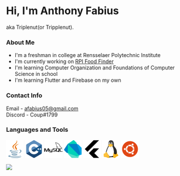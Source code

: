 # Hi, I'm Anthony Fabius

aka Triplenut(or Tripplenut).

### About Me

- I'm a freshman in college at Rensselaer Polytechnic Institute
- I'm currently working on [RPI Food Finder](https://github.com/RPI-Food-Finder)
- I'm learning Computer Organization and Foundations of Computer Science in school
- I'm learning Flutter and Firebase on my own

### Contact Info

Email - afabius05@gmail.com\
Discord - Coup#1799


### Languages and Tools

<p align="left">
<img src="images\java.png">
<img src="images\cpp.png">
<img src="images\mysql.png">
<img src="images\dart.png">
<img src="images\flutter.png">
<img src="images\linux.png">
<img src="images\ubuntu.png">
</p>

<p align="left">
<img src="https://github-readme-stats.vercel.app/api/top-langs/?username=Tripplenut&layout=compact&title_color=ffffff&text_color=daf7dc&bg_color=151515">
</p>
